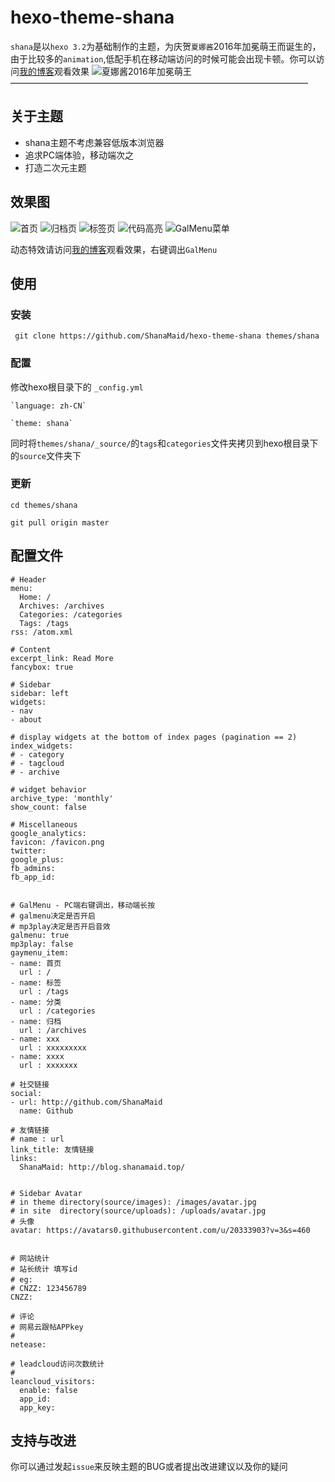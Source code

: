 # hexo-theme-shana
`shana`是以`hexo 3.2`为基础制作的主题，为庆贺`夏娜酱`2016年加冕萌王而诞生的，由于比较多的`animation`,低配手机在移动端访问的时候可能会出现卡顿。你可以访问[我的博客](http://blog.shanamaid.top/)观看效果
![夏娜酱2016年加冕萌王](http://wx1.sinaimg.cn/mw690/dc58f491ly1fepnf3l0thj20dc0i0jsr.jpg)
——————————————————————————————————

## 关于主题
- shana主题不考虑兼容低版本浏览器
- 追求PC端体验，移动端次之
- 打造二次元主题


## 效果图
![首页](http://wx3.sinaimg.cn/mw690/dc58f491ly1fepnf7f6crj20xf0hmh6y.jpg)
![归档页](http://wx2.sinaimg.cn/mw690/dc58f491ly1fepnf4xyptj20xj0hjtrb.jpg)
![标签页](http://wx1.sinaimg.cn/mw690/dc58f491ly1fepnf6fmrxj20si0dmn9s.jpg)
![代码高亮](http://wx1.sinaimg.cn/mw690/dc58f491ly1fepnf5te0hj20x90hiwu4.jpg)
![GalMenu菜单](http://wx3.sinaimg.cn/mw690/dc58f491ly1fepnf3082qj20x40h87od.jpg)


动态特效请访问[我的博客](http://blog.shanamaid.top/)观看效果，右键调出`GalMenu`


## 使用
### 安装
```
 git clone https://github.com/ShanaMaid/hexo-theme-shana themes/shana
```

### 配置
修改hexo根目录下的 `_config.yml`
```  
`language: zh-CN`

`theme: shana`
```
同时将`themes/shana/_source/`的`tags`和`categories`文件夹拷贝到hexo根目录下的`source`文件夹下

### 更新
```
cd themes/shana

git pull origin master
```

## 配置文件
```
# Header
menu:
  Home: /
  Archives: /archives
  Categories: /categories
  Tags: /tags
rss: /atom.xml

# Content
excerpt_link: Read More
fancybox: true

# Sidebar
sidebar: left
widgets:
- nav
- about

# display widgets at the bottom of index pages (pagination == 2)
index_widgets:
# - category
# - tagcloud
# - archive

# widget behavior
archive_type: 'monthly'
show_count: false

# Miscellaneous
google_analytics:
favicon: /favicon.png
twitter:
google_plus:
fb_admins:
fb_app_id:


# GalMenu - PC端右键调出，移动端长按
# galmenu决定是否开启
# mp3play决定是否开启音效
galmenu: true
mp3play: false
gaymenu_item:
- name: 首页
  url : /
- name: 标签
  url : /tags
- name: 分类
  url : /categories
- name: 归档
  url : /archives
- name: xxx
  url : xxxxxxxxx
- name: xxxx
  url : xxxxxxx

# 社交链接
social:
- url: http://github.com/ShanaMaid
  name: Github

# 友情链接
# name : url
link_title: 友情链接
links:
  ShanaMaid: http://blog.shanamaid.top/


# Sidebar Avatar
# in theme directory(source/images): /images/avatar.jpg
# in site  directory(source/uploads): /uploads/avatar.jpg
# 头像
avatar: https://avatars0.githubusercontent.com/u/20333903?v=3&s=460


# 网站统计
# 站长统计 填写id
# eg:　
# CNZZ: 123456789
CNZZ: 

# 评论
# 网易云跟帖APPkey
# 
netease: 

# leadcloud访问次数统计
# 
leancloud_visitors:
  enable: false
  app_id: 
  app_key: 
```

## 支持与改进
你可以通过发起`issue`来反映主题的BUG或者提出改进建议以及你的疑问